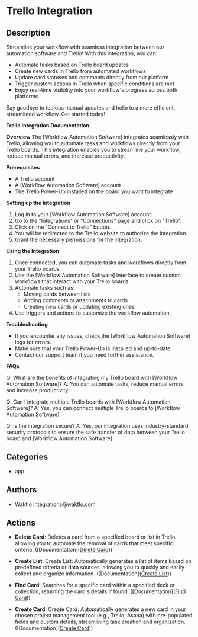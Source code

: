 # Trello Integration

## Description

Streamline your workflow with seamless integration between our automation software and Trello! With this integration, you can:

* Automate tasks based on Trello board updates
* Create new cards in Trello from automated workflows
* Update card statuses and comments directly from our platform
* Trigger custom actions in Trello when specific conditions are met
* Enjoy real-time visibility into your workflow's progress across both platforms

Say goodbye to tedious manual updates and hello to a more efficient, streamlined workflow. Get started today!

**Trello Integration Documentation**

**Overview**
The [Workflow Automation Software] integrates seamlessly with Trello, allowing you to automate tasks and workflows directly from your Trello boards. This integration enables you to streamline your workflow, reduce manual errors, and increase productivity.

**Prerequisites**

* A Trello account
* A [Workflow Automation Software] account
* The Trello Power-Up installed on the board you want to integrate

**Setting up the Integration**

1. Log in to your [Workflow Automation Software] account.
2. Go to the "Integrations" or "Connections" page and click on "Trello".
3. Click on the "Connect to Trello" button.
4. You will be redirected to the Trello website to authorize the integration.
5. Grant the necessary permissions for the integration.

**Using the Integration**

1. Once connected, you can automate tasks and workflows directly from your Trello boards.
2. Use the [Workflow Automation Software] interface to create custom workflows that interact with your Trello boards.
3. Automate tasks such as:
	* Moving cards between lists
	* Adding comments or attachments to cards
	* Creating new cards or updating existing ones
4. Use triggers and actions to customize the workflow automation.

**Troubleshooting**

* If you encounter any issues, check the [Workflow Automation Software] logs for errors.
* Make sure that your Trello Power-Up is installed and up-to-date.
* Contact our support team if you need further assistance.

**FAQs**

Q: What are the benefits of integrating my Trello board with [Workflow Automation Software]?
A: You can automate tasks, reduce manual errors, and increase productivity.

Q: Can I integrate multiple Trello boards with [Workflow Automation Software]?
A: Yes, you can connect multiple Trello boards to [Workflow Automation Software].

Q: Is the integration secure?
A: Yes, our integration uses industry-standard security protocols to ensure the safe transfer of data between your Trello board and [Workflow Automation Software].

## Categories

- app


## Authors

- Wakflo <integrations@wakflo.com>

## Actions

- **Delete Card**: Deletes a card from a specified board or list in Trello, allowing you to automate the removal of cards that meet specific criteria. ([Documentation]([Delete Card](actions/delete_card.md)))

- **Create List**: Create List: Automatically generates a list of items based on predefined criteria or data sources, allowing you to quickly and easily collect and organize information. ([Documentation]([Create List](actions/create_list.md)))


- **Find Card**: Searches for a specific card within a specified deck or collection, returning the card's details if found. ([Documentation]([Find Card](actions/find_card.md)))

- **Create Card**: Create Card: Automatically generates a new card in your chosen project management tool (e.g., Trello, Asana) with pre-populated fields and custom details, streamlining task creation and organization. ([Documentation]([Create Card](actions/create_card.md)))

